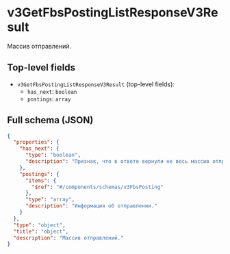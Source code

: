 # v3GetFbsPostingListResponseV3Result

Массив отправлений.

## Top-level fields
- `v3GetFbsPostingListResponseV3Result` (top-level fields):
  - `has_next`: `boolean`
  - `postings`: `array`

## Full schema (JSON)
```json
{
  "properties": {
    "has_next": {
      "type": "boolean",
      "description": "Признак, что в ответе вернули не весь массив отправлений:\n- `true` — необходимо сделать новый запрос с другим значением `offset`, чтобы получить информацию об остальных отправлениях;\n- `false` — в ответе вернули весь массив отправлений для фильтра, который был задан в запросе.\n"
    },
    "postings": {
      "items": {
        "$ref": "#/components/schemas/v3FbsPosting"
      },
      "type": "array",
      "description": "Информация об отправлении."
    }
  },
  "type": "object",
  "title": "object",
  "description": "Массив отправлений."
}
```
